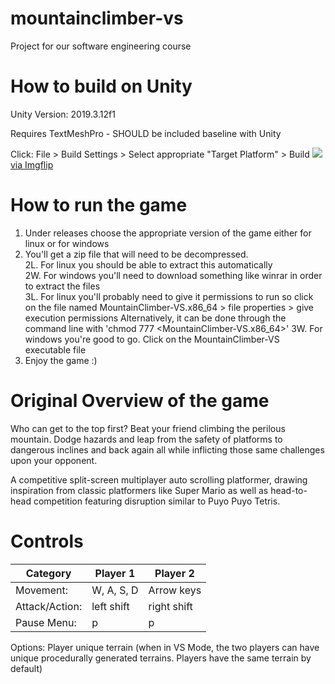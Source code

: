 # mountainclimber-vs
Project for our software engineering course

# How to build on Unity
Unity Version: 2019.3.12f1

Requires TextMeshPro - SHOULD be included baseline with Unity

Click: File > Build Settings > Select appropriate "Target Platform" > Build 
<a href="https://imgflip.com/gif/3xg0qh"><img src="https://imgflip.com/gif/3xg0qh"/> via Imgflip</a>

# How to run the game                                                                                                
1. Under releases choose the appropriate version of the game either for linux or for windows                         
2. You'll get a zip file that will need to be decompressed.                                                              
           2L. For linux you should be able to extract this automatically                                                       
           2W. For windows you'll need to download something like winrar in order to extract the files                      
3L. For linux you'll probably need to give it permissions to run 
           so click on the file named MountainClimber-VS.x86_64 > file properties > give execution permissions
           Alternatively, it can be done through the command line with 'chmod 777 <MountainClimber-VS.x86_64>'
3W. For windows you're good to go. Click on the MountainClimber-VS executable file                                   
4. Enjoy the game :)   

# Original Overview of the game
Who can get to the top first? Beat your friend climbing the perilous mountain. Dodge hazards and leap from the safety of platforms to dangerous inclines and back again all while inflicting those same challenges upon your opponent. 
           
A competitive split-screen multiplayer auto scrolling platformer, drawing inspiration from classic platformers like Super Mario as well as head-to-head competition featuring disruption similar to Puyo Puyo Tetris.

# Controls

Category | Player 1 | Player 2
-------- | -------- | ---------
Movement:      | W, A, S, D | Arrow keys
Attack/Action: | left shift | right shift
Pause Menu:    | p          | p

Options:        Player unique terrain (when in VS Mode, the two players can have unique procedurally generated terrains. Players have the same terrain by default)
